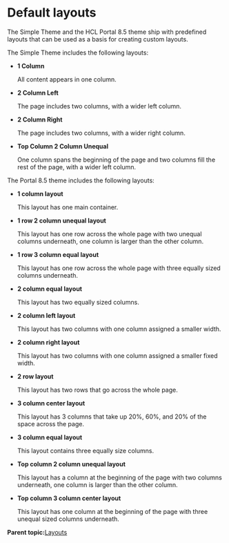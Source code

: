 # Default layouts 

The Simple Theme and the HCL Portal 8.5 theme ship with predefined layouts that can be used as a basis for creating custom layouts.

The Simple Theme includes the following layouts:

-   **1 Column**

    All content appears in one column.

-   **2 Column Left**

    The page includes two columns, with a wider left column.

-   **2 Column Right**

    The page includes two columns, with a wider right column.

-   **Top Column 2 Column Unequal**

    One column spans the beginning of the page and two columns fill the rest of the page, with a wider left column.


The Portal 8.5 theme includes the following layouts:

-   **1 column layout**

    This layout has one main container.

-   **1 row 2 column unequal layout**

    This layout has one row across the whole page with two unequal columns underneath, one column is larger than the other column.

-   **1 row 3 column equal layout**

    This layout has one row across the whole page with three equally sized columns underneath.

-   **2 column equal layout**

    This layout has two equally sized columns.

-   **2 column left layout**

    This layout has two columns with one column assigned a smaller width.

-   **2 column right layout**

    This layout has two columns with one column assigned a smaller fixed width.

-   **2 row layout**

    This layout has two rows that go across the whole page.

-   **3 column center layout**

    This layout has 3 columns that take up 20%, 60%, and 20% of the space across the page.

-   **3 column equal layout**

    This layout contains three equally size columns.

-   **Top column 2 column unequal layout**

    This layout has a column at the beginning of the page with two columns underneath, one column is larger than the other column.

-   **Top column 3 column center layout**

    This layout has one column at the beginning of the page with three unequal sized columns underneath.


**Parent topic:**[Layouts ](../dev-theme/themeopt_cust_layout.md)

